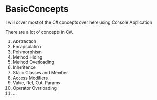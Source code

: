 # BasicConcepts
I will cover most of the C# concepts over here using Console Application

There are a lot of concepts in C#.
1. Abstraction
2. Encapsulation
3. Polymorphism
4. Method Hiding
5. Method Overloading
6. Inheritence
7. Static Classes and Member
8. Access Modifiers
9. Value, Ref, Out, Params
10. Operator Overloading
11. ...  
